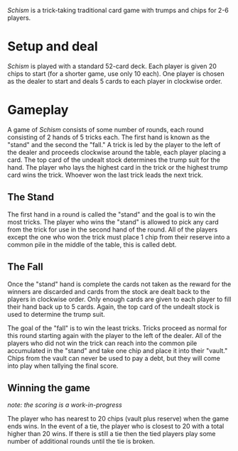 *Schism* is a trick-taking traditional card game with trumps and chips for 2-6 players.  

Setup and deal
==============

*Schism* is played with a standard 52-card deck. Each player is given 20 chips to start (for a shorter game, use only 10 each). One player is chosen as the dealer to start and deals 5 cards to each player in clockwise order.

Gameplay
========

A game of *Schism* consists of some number of rounds, each round consisting of 2 hands of 5 tricks each.  The first hand is known as the "stand" and the second the "fall."  A trick is led by the player to the left of the dealer and proceeds clockwise around the table, each player placing a card.  The top card of the undealt stock determines the trump suit for the hand.  The player who lays the highest card in the trick or the highest trump card wins the trick.  Whoever won the last trick leads the next trick.

The Stand
---------

The first hand in a round is called the "stand" and the goal is to win the most tricks.  The player who wins the "stand" is allowed to pick any card from the trick for use in the second hand of the round.  All of the players except the one who won the trick must place 1 chip from their reserve into a common pile in the middle of the table, this is called debt.

The Fall
--------

Once the "stand" hand is complete the cards not taken as the reward for the winners are discarded and cards from the stock are dealt back to the players in clockwise order.  Only enough cards are given to each player to fill their hand back up to 5 cards.  Again, the top card of the undealt stock is used to determine the trump suit.  

The goal of the "fall" is to win the least tricks.  Tricks proceed as normal for this round starting again with the player to the left of the dealer.  All of the players who did not win the trick can reach into the common pile accumulated in the "stand" and take one chip and place it into their "vault."  Chips from the vault can never be used to pay a debt, but they will come into play when tallying the final score.

Winning the game
----------------

*note: the scoring is a work-in-progress*

The player who has nearest to 20 chips (vault plus reserve) when the game ends wins.  In the event of a tie, the player who is closest to 20 with a total higher than 20 wins. If there is still a tie then the tied players play some number of additional rounds until the tie is broken.

